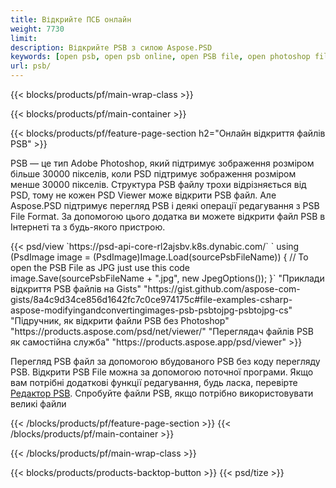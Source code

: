 ```yaml
---
title: Відкрийте ПСБ онлайн
weight: 7730
limit: 
description: Відкрийте PSB з силою Aspose.PSD
keywords: [open psb, open psb online, open PSB file, open photoshop file, preview psb]
url: psb/
---
```


{{< blocks/products/pf/main-wrap-class >}}

{{< blocks/products/pf/main-container >}}

{{< blocks/products/pf/feature-page-section h2="Онлайн відкриття файлів PSB" >}}
<p>PSB — це тип Adobe Photoshop, який підтримує зображення розміром більше 30000 пікселів, коли PSD підтримує зображення розміром менше 30000 пікселів. Структура PSB файлу трохи відрізняється від PSD, тому не кожен PSD Viewer може відкрити PSB файл. Але Aspose.PSD підтримує перегляд PSB і деякі операції редагування з PSB File Format. За допомогою цього додатка ви можете відкрити файл PSB в Інтернеті та з будь-якого пристрою.</p>
{{< psd/view `https://psd-api-core-rl2ajsbv.k8s.dynabic.com/` 
`    using (PsdImage image = (PsdImage)Image.Load(sourcePsbFileName))
    {
	    // To open the PSB File as JPG just use this code
        image.Save(sourcePsbFileName + ".jpg",  new JpegOptions());
    }` 
"Приклади відкриття PSB файлів на Gists" "https://gist.github.com/aspose-com-gists/8a4c9d34ce856d1642fc7c0ce974175c#file-examples-csharp-aspose-modifyingandconvertingimages-psb-psbtojpg-psbtojpg-cs" 
"Підручник, як відкрити файли PSB без Photoshop" "https://products.aspose.com/psd/net/viewer/" 
"Переглядач файлів PSB як самостійна служба" "https://products.aspose.app/psd/viewer" >}}
<p>Перегляд PSB файл за допомогою вбудованого PSB без коду перегляду PSB. Відкрити PSB File можна за допомогою поточної програми. Якщо вам потрібні додаткові функції редагування, будь ласка, перевірте <a href="https://products.aspose.app/psd/template-editor">Редактор PSB</a>. Спробуйте файли PSB, якщо потрібно використовувати великі файли</p>
{{< /blocks/products/pf/feature-page-section >}}
{{< /blocks/products/pf/main-container >}}


{{< /blocks/products/pf/main-wrap-class >}}

{{< blocks/products/products-backtop-button >}}
{{< psd/tize >}}
